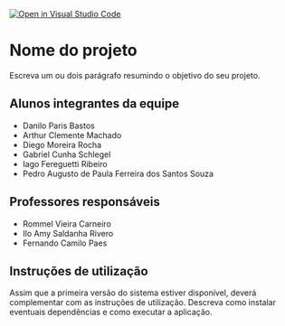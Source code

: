 [![Open in Visual Studio Code](https://classroom.github.com/assets/open-in-vscode-718a45dd9cf7e7f842a935f5ebbe5719a5e09af4491e668f4dbf3b35d5cca122.svg)](https://classroom.github.com/online_ide?assignment_repo_id=10814436&assignment_repo_type=AssignmentRepo)
# Nome do projeto
Escreva um ou dois  parágrafo resumindo o objetivo do seu projeto.

## Alunos integrantes da equipe

* Danilo Paris Bastos
* Arthur Clemente Machado
* Diego Moreira Rocha
* Gabriel Cunha Schlegel
* Iago Fereguetti Ribeiro
* Pedro Augusto de Paula Ferreira dos Santos Souza

## Professores responsáveis

* Rommel Vieira Carneiro
* Ilo Amy Saldanha Rivero
* Fernando Camilo Paes

## Instruções de utilização

Assim que a primeira versão do sistema estiver disponível, deverá complementar com as instruções de utilização. Descreva como instalar eventuais dependências e como executar a aplicação.
